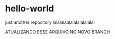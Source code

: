 # hello-world
just another repository
lalalalaalalalalalalalal

ATUALIZANDO ESSE ARQUIVO NO NOVO BRANCH
